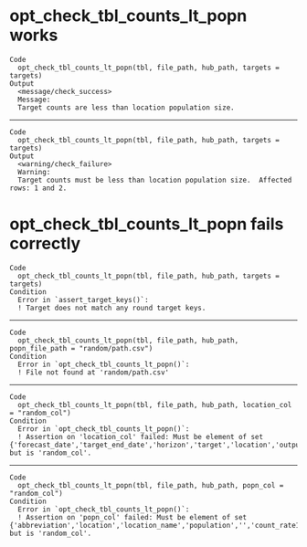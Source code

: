 # opt_check_tbl_counts_lt_popn works

    Code
      opt_check_tbl_counts_lt_popn(tbl, file_path, hub_path, targets = targets)
    Output
      <message/check_success>
      Message:
      Target counts are less than location population size.

---

    Code
      opt_check_tbl_counts_lt_popn(tbl, file_path, hub_path, targets = targets)
    Output
      <warning/check_failure>
      Warning:
      Target counts must be less than location population size.  Affected rows: 1 and 2.

# opt_check_tbl_counts_lt_popn fails correctly

    Code
      opt_check_tbl_counts_lt_popn(tbl, file_path, hub_path, targets = targets)
    Condition
      Error in `assert_target_keys()`:
      ! Target does not match any round target keys.

---

    Code
      opt_check_tbl_counts_lt_popn(tbl, file_path, hub_path, popn_file_path = "random/path.csv")
    Condition
      Error in `opt_check_tbl_counts_lt_popn()`:
      ! File not found at 'random/path.csv'

---

    Code
      opt_check_tbl_counts_lt_popn(tbl, file_path, hub_path, location_col = "random_col")
    Condition
      Error in `opt_check_tbl_counts_lt_popn()`:
      ! Assertion on 'location_col' failed: Must be element of set {'forecast_date','target_end_date','horizon','target','location','output_type','output_type_id','value'}, but is 'random_col'.

---

    Code
      opt_check_tbl_counts_lt_popn(tbl, file_path, hub_path, popn_col = "random_col")
    Condition
      Error in `opt_check_tbl_counts_lt_popn()`:
      ! Assertion on 'popn_col' failed: Must be element of set {'abbreviation','location','location_name','population','','count_rate1','count_rate2','count_rate2p5','count_rate3','count_rate4','count_rate5'}, but is 'random_col'.

